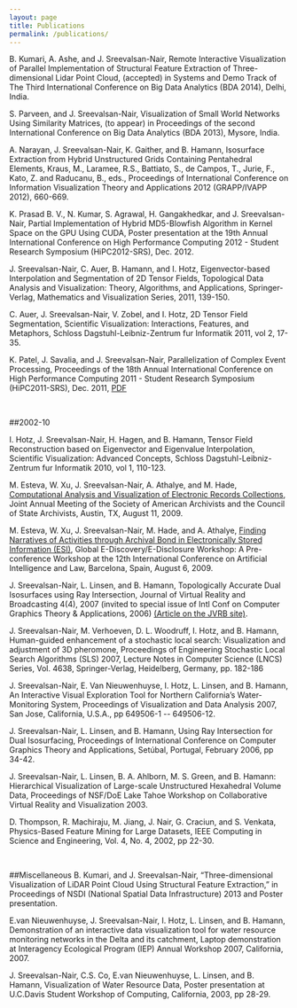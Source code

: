 ```yaml
---
layout: page
title: Publications
permalink: /publications/
---
```


B. Kumari, A. Ashe, and J. Sreevalsan-Nair, Remote Interactive Visualization
of Parallel Implementation of Structural Feature Extraction of Three-dimensional
Lidar Point Cloud, (accepted) in Systems and Demo Track of The
Third International Conference on Big Data Analytics (BDA 2014), Delhi, India.

S. Parveen, and J. Sreevalsan-Nair, Visualization of Small World Networks Using Similarity Matrices, (to appear) in Proceedings of the second International Conference on Big Data Analytics (BDA 2013), Mysore, India.

A. Narayan, J. Sreevalsan-Nair, K. Gaither, and B. Hamann, Isosurface Extraction from Hybrid Unstructured Grids Containing Pentahedral Elements, Kraus, M., Laramee, R.S., Battiato, S., de Campos, T., Jurie, F., Kato, Z. and Raducanu, B., eds., Proceedings of International Conference on Information Visualization Theory and Applications 2012 (GRAPP/IVAPP 2012), 660-669.

K. Prasad B. V., N. Kumar, S. Agrawal, H. Gangakhedkar, and J. Sreevalsan- Nair, Partial Implementation of Hybrid MD5-Blowfish Algorithm in Kernel Space on the GPU Using CUDA, Poster presentation at the 19th Annual International Conference on High Performance Computing 2012 - Student Research Symposium (HiPC2012-SRS), Dec. 2012.

J. Sreevalsan-Nair, C. Auer, B. Hamann, and I. Hotz, Eigenvector-based Interpolation and Segmentation of 2D Tensor Fields,  Topological Data Analysis and Visualization: Theory, Algorithms, and Applications, Springer-Verlag, Mathematics and Visualization Series, 2011, 139-150.

C. Auer, J. Sreevalsan-Nair, V. Zobel, and I. Hotz, 2D Tensor Field Segmentation, 
Scientific Visualization: Interactions, Features, and Metaphors, Schloss Dagstuhl-Leibniz-Zentrum fur Informatik 2011, vol 2, 17-35.

K. Patel, J. Savalia, and J. Sreevalsan-Nair, Parallelization of Complex Event Processing, Proceedings of the 18th Annual International Conference on High Performance Computing 2011 - Student Research Symposium (HiPC2011-SRS), Dec. 2011, [PDF](http://www.hipc.org/hipc2011/studsym-papers/1569512661.pdf)

<br/>

##2002-10

I. Hotz, J. Sreevalsan-Nair, H. Hagen, and B. Hamann,  Tensor Field Reconstruction based on Eigenvector and Eigenvalue Interpolation, Scientific Visualization: Advanced Concepts, Schloss Dagstuhl-Leibniz-Zentrum fur Informatik 2010, vol 1, 110-123.

M. Esteva, W. Xu, J. Sreevalsan-Nair, A. Athalye, and M. Hade, [Computational Analysis and Visualization of Electronic Records Collections](http://www.archivists.org/conference/austin2009/AM09-call-precons.asp),  Joint Annual Meeting of the Society of American Archivists and the Council of State Archivists, Austin, TX, August 11, 2009.

M. Esteva, W. Xu, J. Sreevalsan-Nair, M. Hade, and  A. Athalye, [Finding Narratives of Activities through Archival Bond in Electronically Stored Information (ESI)](http://www.law.pitt.edu/DESI3_Workshop/DESI_III_papers.htm),  Global E-Discovery/E-Disclosure Workshop: A Pre-conference Workshop at the 12th International Conference on Artificial Intelligence and Law, Barcelona, Spain, August 6, 2009.

J. Sreevalsan-Nair, L. Linsen, and B. Hamann, Topologically Accurate Dual Isosurfaces using Ray Intersection, Journal of Virtual Reality and Broadcasting 4(4), 2007 (invited to special issue of Intl Conf on Computer Graphics Theory & Applications, 2006) [(Article on the JVRB site)](http://www.jvrb.org/4.2007/1170/).

J. Sreevalsan-Nair, M. Verhoeven, D. L. Woodruff, I. Hotz, and B. Hamann, Human-guided enhancement of a stochastic local search: Visualization and adjustment of 3D pheromone, Proceedings of Engineering Stochastic Local Search Algorithms (SLS) 2007, Lecture Notes in Computer Science (LNCS) Series, Vol. 4638, Springer-Verlag, Heidelberg, Germany, pp. 182-186 

J. Sreevalsan-Nair, E. Van Nieuwenhuyse, I. Hotz, L. Linsen, and B. Hamann, 
An Interactive Visual Exploration Tool for Northern California’s Water-Monitoring System, Proceedings of Visualization and Data Analysis 2007, San Jose, California, U.S.A., pp 649506-1 -- 649506-12.

J. Sreevalsan-Nair, L. Linsen, and B. Hamann,  Using Ray Intersection for Dual Isosurfacing, Proceedings of International Conference on Computer Graphics Theory and Applications, Setúbal, Portugal, February 2006, pp 34-42.

J. Sreevalsan-Nair, L. Linsen, B. A. Ahlborn, M. S. Green, and B. Hamann: Hierarchical Visualization of Large-scale Unstructured Hexahedral Volume Data, Proceedings of NSF/DoE Lake Tahoe Workshop on Collaborative Virtual Reality and Visualization 2003.

D. Thompson, R. Machiraju, M. Jiang, J. Nair, G. Craciun, and S. Venkata, 
Physics-Based Feature Mining for Large Datasets, IEEE Computing in Science and Engineering, Vol. 4, No. 4, 2002, pp 22-30.

<br/>

##Miscellaneous
B. Kumari, and J. Sreevalsan-Nair, “Three-dimensional Visualization
of LiDAR Point Cloud Using Structural Feature Extraction,” in Proceedings of
NSDI (National Spatial Data Infrastructure) 2013 and Poster presentation.

E.van Nieuwenhuyse, J. Sreevalsan-Nair, I. Hotz, L. Linsen, and B. Hamann, Demonstration of an interactive data visualization tool for water resource monitoring networks in the Delta and its catchment, Laptop demonstration at Interagency Ecological Program (IEP) Annual Workshop 2007, California, 2007.

J. Sreevalsan-Nair, C.S. Co, E.van Nieuwenhuyse, L. Linsen, and B. Hamann, Visualization of Water Resource Data, Poster presentation at U.C.Davis Student Workshop of Computing, California, 2003, pp 28-29. 